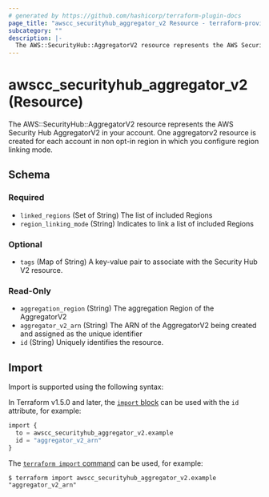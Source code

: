 ```yaml
---
# generated by https://github.com/hashicorp/terraform-plugin-docs
page_title: "awscc_securityhub_aggregator_v2 Resource - terraform-provider-awscc"
subcategory: ""
description: |-
  The AWS::SecurityHub::AggregatorV2 resource represents the AWS Security Hub AggregatorV2 in your account. One aggregatorv2 resource is created for each account in non opt-in region in which you configure region linking mode.
---
```


# awscc_securityhub_aggregator_v2 (Resource)

The AWS::SecurityHub::AggregatorV2 resource represents the AWS Security Hub AggregatorV2 in your account. One aggregatorv2 resource is created for each account in non opt-in region in which you configure region linking mode.



<!-- schema generated by tfplugindocs -->
## Schema

### Required

- `linked_regions` (Set of String) The list of included Regions
- `region_linking_mode` (String) Indicates to link a list of included Regions

### Optional

- `tags` (Map of String) A key-value pair to associate with the Security Hub V2 resource.

### Read-Only

- `aggregation_region` (String) The aggregation Region of the AggregatorV2
- `aggregator_v2_arn` (String) The ARN of the AggregatorV2 being created and assigned as the unique identifier
- `id` (String) Uniquely identifies the resource.

## Import

Import is supported using the following syntax:

In Terraform v1.5.0 and later, the [`import` block](https://developer.hashicorp.com/terraform/language/import) can be used with the `id` attribute, for example:

```terraform
import {
  to = awscc_securityhub_aggregator_v2.example
  id = "aggregator_v2_arn"
}
```

The [`terraform import` command](https://developer.hashicorp.com/terraform/cli/commands/import) can be used, for example:

```shell
$ terraform import awscc_securityhub_aggregator_v2.example "aggregator_v2_arn"
```
